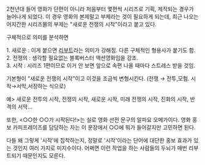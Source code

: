 2천년대 들어 영화가 단편이 아니라 처음부터 몇편씩 시리즈로 기획, 제작되는 경우가 늘어나게 되었다. 이 경우 영화의 본제말고 부제라는 것이
필요하게 되는데, 최근 나오는 어지간한 시리즈물의 부제는 "새로운 전쟁의 시작"이라고 붙고 있다.

구체적으로 의미를 분석하면

1\. 새로운 : 이게 붙으면 [리부트](%EB%A6%AC%EB%B6%80%ED%8A%B8.md)라는 의미가 강해짐. 다른 구체적인
형용사가 붙기도 함.  
2\. 전쟁의 : 생각할 필요없는 블록버스터 액션영화임을 강조.  
3\. 시작 : 시리즈 1편이므로 이거 안 보면 앞으로 속편 나올 때마다 스트레스 받을 것임.

기본형이 "새로운 전쟁의 시작"이고 이것을 조금씩 변형시킨다. (전쟁 → 전투,모험. 시작→서막,서장하는 식으로)

예> 새로운 전투의 시작, 전쟁의 시작, 새로운 시작, 미래 전쟁의 시작, 진화의 시작, 반격의 서막...

또한, <○○한 ○○가 시작된다!>는 실로 영화 선전 문구의 알파요 오메가이다. 영화 홍보 카피프레이즈를 담당하는 자는 이 문장에서 ○○에
뭐가 들어갈지만 고민하면 된다.

다들 왜 그렇게 '시작'에 집착하는지, 정말로 '시작'이라는 단어에 대단한 홍보 효과가 있는 것인지 여러 가지로 미지수이다. 어쩌면 이런
작업을 하는 사람들의 두뇌가 매번 리부트되기 때문인지도 모른다.


